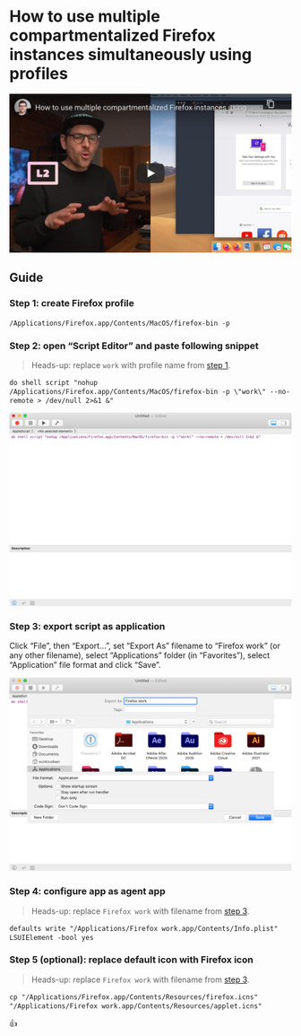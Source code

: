 <!--
Title: How to use multiple compartmentalized Firefox instances simultaneously using profiles
Description: Learn how to use multiple compartmentalized Firefox instances simultaneously using profiles.
Author: Sun Knudsen <https://github.com/sunknudsen>
Contributors: Sun Knudsen <https://github.com/sunknudsen>
Reviewers:
Publication date: 2020-05-13T00:00:00.000Z
Listed: true
-->

# How to use multiple compartmentalized Firefox instances simultaneously using profiles

[![How to use multiple compartmentalized Firefox instances using profiles - YouTube](how-to-use-multiple-compartmentalized-firefox-instances-using-profiles.png)](https://www.youtube.com/watch?v=Upib_vq_EB8 "How to use multiple compartmentalized Firefox instances using profiles - YouTube")

## Guide

### Step 1: create Firefox profile

```shell
/Applications/Firefox.app/Contents/MacOS/firefox-bin -p
```

### Step 2: open “Script Editor” and paste following snippet

> Heads-up: replace `work` with profile name from [step 1](#step-1-create-firefox-profile).

```
do shell script "nohup /Applications/Firefox.app/Contents/MacOS/firefox-bin -p \"work\" --no-remote > /dev/null 2>&1 &"
```

![script-editor-step-1](./script-editor-step-1.png?shadow=1)

### Step 3: export script as application

Click “File”, then “Export…”, set “Export As” filename to “Firefox work” (or any other filename), select “Applications” folder (in “Favorites”), select “Application” file format and click “Save”.

![script-editor-step-2](./script-editor-step-2.png?shadow=1)

### Step 4: configure app as agent app

> Heads-up: replace `Firefox work` with filename from [step 3](#step-3-export-script-as-application).

```shell
defaults write "/Applications/Firefox work.app/Contents/Info.plist" LSUIElement -bool yes
```

### Step 5 (optional): replace default icon with Firefox icon

> Heads-up: replace `Firefox work` with filename from [step 3](#step-3-export-script-as-application).

```shell
cp "/Applications/Firefox.app/Contents/Resources/firefox.icns" "/Applications/Firefox work.app/Contents/Resources/applet.icns"
```

👍
